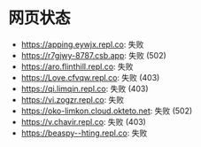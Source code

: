 # 网页状态
- https://apping.eywjx.repl.co: 失败
- https://r7gjwy-8787.csb.app: 失败 (502)
- https://aro.flinthill.repl.co: 失败
- https://Love.cfvqw.repl.co: 失败 (403)
- https://qi.limqin.repl.co: 失败 (403)
- https://vi.zogzr.repl.co: 失败
- https://oko-limkon.cloud.okteto.net: 失败 (502)
- https://v.chavir.repl.co: 失败 (403)
- https://beaspy--hting.repl.co: 失败
